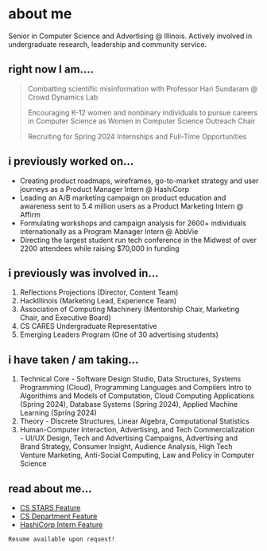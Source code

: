 # about me 

Senior in Computer Science and Advertising @ Illinois. Actively involved in undergraduate research, leadership and community service.  

## right now I am....

> Combatting scientific misinformation with Professor Hari Sundaram @ Crowd Dynamics Lab
> 
> Encouraging K-12 women and nonbinary individuals to pursue careers in Computer Science as Women in Computer Science Outreach Chair
> 
> Recruiting for Spring 2024 Internships and Full-Time Opportunities 

## i previously worked on...

*   Creating product roadmaps, wireframes, go-to-market strategy and user journeys as a Product Manager Intern @ HashiCorp
*   Leading an A/B marketing campaign on product education and awareness sent to 5.4 million users as a Product Marketing Intern @ Affirm
*   Formulating workshops and campaign analysis for 2600+ individuals internationally as a Program Manager Intern @ AbbVie
*   Directing the largest student run tech conference in the Midwest of over 2200 attendees while raising $70,000 in funding

## i previously was involved in...

1.  Reflections Projections (Director, Content Team)  
2.  HackIllinois (Marketing Lead, Experience Team) 
3.  Association of Computing Machinery (Mentorship Chair, Marketing Chair, and Executive Board)
4.  CS CARES Undergraduate Representative 
5.  Emerging Leaders Program (One of 30 advertising students) 

## i have taken / am taking...

1. Technical Core - Software Design Studio, Data Structures, Systems Programming (Cloud), Programming Languages and Compilers Intro to Algorithims and Models of Computation, Cloud Computing Applications (Spring 2024), Database Systems (Spring 2024), Applied Machine Learning (Spring 2024)
2. Theory - Discrete Structures, Linear Algebra, Computational Statistics 
3. Human-Computer Interaction, Advertising, and Tech Commercialization - UI/UX Design, Tech and Advertising Campaigns, Advertising and Brand Strategy, Consumer Insight, Audience Analysis, High Tech Venture Marketing, Anti-Social Computing, Law and Policy in Computer Science

## read about me...
*   [CS STARS Feature]([https://website-name.com](https://cs.illinois.edu/broadening-participation-computing/programs/csambassadors/participants/43170))
*   [CS Department Feature](https://cs.illinois.edu/news/reflections-projections-co-directors-think-back-on-the-purpose-of-their-successful-event)
*   [HashiCorp Intern Feature]([https://website-name.com](https://www.hashicorp.com/blog/hashicorp-early-careers-preparing-interns-for-the-real-world)https://www.hashicorp.com/blog/hashicorp-early-careers-preparing-interns-for-the-real-world)






```
Resume available upon request!
```
